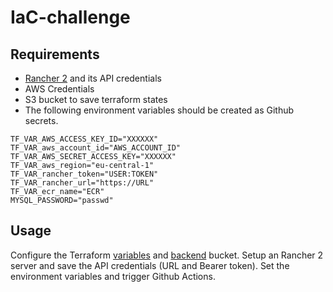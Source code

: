 # IaC-challenge

## Requirements

- [Rancher 2](https://rancher.com/quick-start) and its API credentials
- AWS Credentials
- S3 bucket to save terraform states
- The following environment variables should be created as Github secrets. 
```
TF_VAR_AWS_ACCESS_KEY_ID="XXXXXX"
TF_VAR_aws_account_id="AWS_ACCOUNT_ID"
TF_VAR_AWS_SECRET_ACCESS_KEY="XXXXXX"
TF_VAR_aws_region="eu-central-1"
TF_VAR_rancher_token="USER:TOKEN"
TF_VAR_rancher_url="https://URL"
TF_VAR_ecr_name="ECR"
MYSQL_PASSWORD="passwd"
```

## Usage

Configure the Terraform [variables](https://github.com/okanozdemir/IaC-challenge/blob/main/terraform/variables.tf) and [backend](https://github.com/okanozdemir/IaC-challenge/blob/main/terraform/terraform.tf) bucket. Setup an Rancher 2 server and save the API credentials (URL and Bearer token). Set the environment variables and trigger Github Actions.
